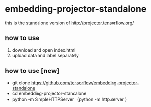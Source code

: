 # embedding-projector-standalone

this is the standalone version of http://projector.tensorflow.org/

## how to use

1. download and open index.html
2. upload data and label separately



## how to use [new]
- git clone https://github.com/tensorflow/embedding-projector-standalone
- cd embedding-projector-standalone
- python -m SimpleHTTPServer （python -m http.server ）
